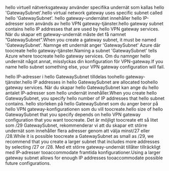 <span data-ttu-id="b08a6-101">hello virtuell nätverksgateway använder specifika undernät som kallas hello 'GatewaySubnet'.</span><span class="sxs-lookup"><span data-stu-id="b08a6-101">hello virtual network gateway uses specific subnet called hello 'GatewaySubnet'.</span></span> <span data-ttu-id="b08a6-102">hello gateway-undernätet innehåller hello IP-adresser som används av hello VPN gateway-tjänster.</span><span class="sxs-lookup"><span data-stu-id="b08a6-102">hello gateway subnet contains hello IP addresses that are used by hello VPN gateway services.</span></span> <span data-ttu-id="b08a6-103">När du skapar ett gateway-undernät måste det få namnet ”GatewaySubnet”.</span><span class="sxs-lookup"><span data-stu-id="b08a6-103">When you create a gateway subnet, it must be named 'GatewaySubnet'.</span></span>  <span data-ttu-id="b08a6-104">Namnge ett undernät anger 'GatewaySubnet' Azure där toocreate hello gateway-tjänster.</span><span class="sxs-lookup"><span data-stu-id="b08a6-104">Naming a subnet 'GatewaySubnet' tells Azure where toocreate hello gateway services.</span></span> <span data-ttu-id="b08a6-105">Om du namnger hello undernät något annat, misslyckas din konfiguration för VPN-gateway.</span><span class="sxs-lookup"><span data-stu-id="b08a6-105">If you name hello subnet something else, your VPN gateway configuration will fail.</span></span>

<span data-ttu-id="b08a6-106">hello IP-adresser i hello GatewaySubnet tilldelas toohello gateway-tjänster.</span><span class="sxs-lookup"><span data-stu-id="b08a6-106">hello IP addresses in hello GatewaySubnet are allocated toohello gateway services.</span></span> <span data-ttu-id="b08a6-107">När du skapar hello GatewaySubnet kan ange du hello antalet IP-adresser som hello undernät innehåller.</span><span class="sxs-lookup"><span data-stu-id="b08a6-107">When you create hello GatewaySubnet, you specify hello number of IP addresses that hello subnet contains.</span></span> <span data-ttu-id="b08a6-108">hello storleken på hello GatewaySubnet som du anger beror på hello VPN gateway-konfigurationen som du vill toocreate.</span><span class="sxs-lookup"><span data-stu-id="b08a6-108">hello size of hello GatewaySubnet that you specify depends on hello VPN gateway configuration that you want toocreate.</span></span> <span data-ttu-id="b08a6-109">Det är möjligt toocreate ett så litet som /29 GatewaySubnet, rekommenderar vi att du skapar ett större undernät som innehåller flera adresser genom att välja minst/27 eller /28.</span><span class="sxs-lookup"><span data-stu-id="b08a6-109">While it is possible toocreate a GatewaySubnet as small as /29, we recommend that you create a larger subnet that includes more addresses by selecting /27 or /28.</span></span> <span data-ttu-id="b08a6-110">Med ett större gateway-undernät tillåter tillräckligt med IP-adresser tooaccommodate framtida konfigurationer.</span><span class="sxs-lookup"><span data-stu-id="b08a6-110">Using a larger gateway subnet allows for enough IP addresses tooaccommodate possible future configurations.</span></span>

